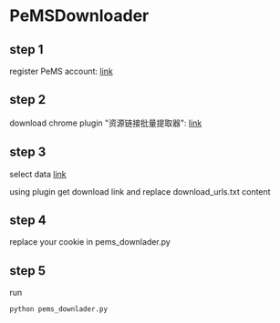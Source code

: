 # PeMSDownloader

## step 1
register PeMS account:
[link](https://pems.dot.ca.gov/?dnode=apply)

## step 2
download chrome plugin "资源链接批量提取器":
[link](https://chrome.google.com/webstore/detail/%E8%B5%84%E6%BA%90%E9%93%BE%E6%8E%A5%E6%89%B9%E9%87%8F%E6%8F%90%E5%8F%96%E5%99%A8/amnikpekgoejcpelejppemiglnhknhoe)

## step 3
select data [link](https://pems.dot.ca.gov/?dnode=Clearinghouse)

using plugin get download link and replace download_urls.txt content

## step 4
replace your cookie in pems_downlader.py

## step 5
run
```
python pems_downlader.py
```